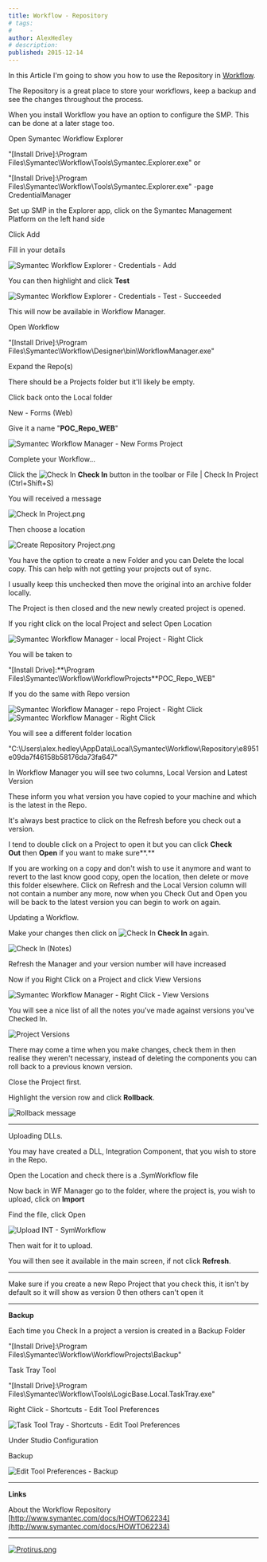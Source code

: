 ```yaml
---
title: Workflow - Repository
# tags:
#     - 
author: AlexHedley
# description: 
published: 2015-12-14
---
```


In this Article I'm going to show you how to use the Repository in [Workflow](https://support.symantec.com/en_US/defaultProductLanding.56410.html).
  
The Repository is a great place to store your workflows, keep a backup and see the changes throughout the process.

When you install Workflow you have an option to configure the SMP. This can be done at a later stage too.
  
Open Symantec Workflow Explorer
  
"[Install Drive]:\Program Files\Symantec\Workflow\Tools\Symantec.Explorer.exe" or
  
"[Install Drive]:\Program Files\Symantec\Workflow\Tools\Symantec.Explorer.exe" -page CredentialManager
  
Set up SMP in the Explorer app, click on the Symantec Management Platform on the left hand side
  
Click Add
  
Fill in your details
  
![Symantec Workflow Explorer - Credentials - Add](images\SymantecWorkflowExplorer-Credentials-Add.png)
  
You can then highlight and click **Test**
  
![Symantec Workflow Explorer - Credentials - Test - Succeeded](images\SymantecWorkflowExplorer-Credentials-Test-Succeeded.png)
  
This will now be available in Workflow Manager.
  
Open Workflow
  
"[Install Drive]:\Program Files\Symantec\Workflow\Designer\bin\WorkflowManager.exe"
  
Expand the Repo(s)
  
There should be a Projects folder but it'll likely be empty.
  
Click back onto the Local folder
  
New - Forms (Web)
  
Give it a name "**POC\_Repo\_WEB**"
  
![Symantec Workflow Manager - New Forms Project](images\SymantecWorkflowManager-NewFormsProject.png)
  
Complete your Workflow...
  
Click the ![Check In](images\CheckIn.png) **Check In** button in the toolbar or File | Check In Project (Ctrl+Shift+S)
  
You will received a message
  
![Check In Project.png](images\CheckInProject.png)
  
Then choose a location
  
![Create Repository Project.png](images\CreateRepositoryProject.png)
  
You have the option to create a new Folder and you can Delete the local copy. This can help with not getting your projects out of sync.
  
I usually keep this unchecked then move the original into an archive folder locally.
  
The Project is then closed and the new newly created project is opened.
  
If you right click on the local Project and select Open Location
  
![Symantec Workflow Manager - local Project - Right Click](images\SymantecWorkflowManager-localProject-RightClick.png)
  
You will be taken to
  
"[Install Drive]:**\Program Files\Symantec\Workflow\WorkflowProjects\**POC\_Repo\_WEB"
  
If you do the same with Repo version
  
![Symantec Workflow Manager - repo Project - Right Click](images\SymantecWorkflowManager-repoProject-RightClick.png) ![Symantec Workflow Manager - Right Click](images\SymantecWorkflowManager-RightClick.png)
  
You will see a different folder location
  
"C:\Users\alex.hedley\AppData\Local\Symantec\Workflow\Repository\e8951e09da7f46158b58176da73fa647"
  
In Workflow Manager you will see two columns, Local Version and Latest Version
  
These inform you what version you have copied to your machine and which is the latest in the Repo.
  
It's always best practice to click on the Refresh before you check out a version.
  
I tend to double click on a Project to open it but you can click **Check Out** then **Open** if you want to make sure**.**
  
If you are working on a copy and don't wish to use it anymore and want to revert to the last know good copy, open the location, then delete or move this folder elsewhere. Click on Refresh and the Local Version column will not contain a number any more, now when you Check Out and Open you will be back to the latest version you can begin to work on again.
  
Updating a Workflow.
  
Make your changes then click on ![Check In](images\CheckIn.png) **Check In** again.
  
![Check In (Notes)](images\CheckInNotes.png)
  
Refresh the Manager and your version number will have increased
  
Now if you Right Click on a Project and click View Versions
  
![Symantec Workflow Manager - Right Click - View Versions](images\SymantecWorkflowManager-RightClick-ViewVersions.png)
  
You will see a nice list of all the notes you've made against versions you've Checked In.
  
![Project Versions](images\ProjectVersions.png)
  
There may come a time when you make changes, check them in then realise they weren't necessary, instead of deleting the components you can roll back to a previous known version.
  
Close the Project first.
  
Highlight the version row and click **Rollback**.
  
![Rollback message](images\Rollbackmessage.png)
  
* * *
 
Uploading DLLs.
  
You may have created a DLL, Integration Component, that you wish to store in the Repo.
  
Open the Location and check there is a .SymWorkflow file
  
Now back in WF Manager go to the folder, where the project is, you wish to upload, click on **Import**
  
Find the file, click Open
  
![Upload INT - SymWorkflow](images\UploadINT-SymWorkflow.png)
  
Then wait for it to upload.
  
You will then see it available in the main screen, if not click **Refresh**.
  
* * *

Make sure if you create a new Repo Project that you check this, it isn't by default so it will show as version 0 then others can't open it
  
* * *
 
**Backup**
  
Each time you Check In a project a version is created in a Backup Folder
  
"[Install Drive]:\Program Files\Symantec\Workflow\WorkflowProjects\Backup"

Task Tray Tool
  
"[Install Drive]:\Program Files\Symantec\Workflow\Tools\LogicBase.Local.TaskTray.exe"
  
Right Click - Shortcuts - Edit Tool Preferences
  
![Task Tool Tray - Shortcuts - Edit Tool Preferences](images\TaskToolTray-Shortcuts-EditToolPreferences.png)
  
Under Studio Configuration
  
Backup
  
![Edit Tool Preferences - Backup](images\EditToolPreferences-Backup.png)

* * *
 
**Links**
  
About the Workflow Repository  
[http://www.symantec.com/docs/HOWTO62234](http://www.symantec.com/docs/HOWTO62234)

* * *

[![Protirus.png](images\Protirus.png)](https://www.protirus.com/)
